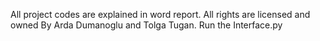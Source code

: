 All project codes are explained in word report.
All rights are licensed and owned By Arda Dumanoglu and Tolga Tugan.
Run the Interface.py
